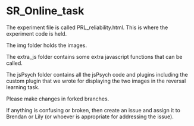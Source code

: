 # SR_Online_task

The experiment file is called PRL_reliability.html. This is where the experiment code is held.

The img folder holds the images.

The extra_js folder contains some extra javascript functions that can be called.

The jsPsych folder contains all the jsPsych code and plugins including the custom plugin that we wrote for displaying the two images in the reversal learning task.

Please make changes in forked branches.

If anything is confusing or broken, then create an issue and assign it to Brendan or Lily (or whoever is appropriate for addressing the issue).
